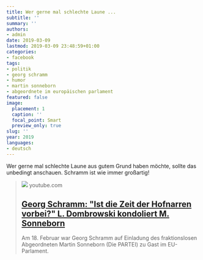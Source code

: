 ```yaml
---
title: Wer gerne mal schlechte Laune ...
subtitle: ''
summary: ''
authors:
- admin
date: 2019-03-09
lastmod: 2019-03-09 23:48:59+01:00
categories:
- facebook
tags:
- politik
- georg schramm
- humor
- martin sonneborn
- abgeordnete im europäischen parlament
featured: false
image:
  placement: 1
  caption: ''
  focal_point: Smart
  preview_only: true
slug: ''
year: 2019
languages:
- deutsch
---
```


Wer gerne mal schlechte Laune aus gutem Grund haben möchte, sollte das unbedingt anschauen. Schramm ist wie immer großartig!
> [![](https://i.ytimg.com/vi/F22hZJLPBeQ/hqdefault.jpg)](https://www.youtube.com/watch?v=F22hZJLPBeQ)
> youtube.com
> ## [Georg Schramm: "Ist die Zeit der Hofnarren vorbei?" L. Dombrowski kondoliert M. Sonneborn](https://www.youtube.com/watch?v=F22hZJLPBeQ)
>
>Am 18. Februar war Georg Schramm auf Einladung des fraktionslosen Abgeordneten Martin Sonneborn (Die PARTEI) zu Gast im EU-Parlament.